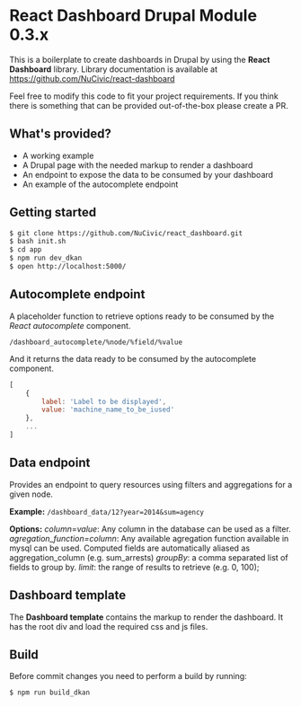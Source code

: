 # React Dashboard Drupal Module 0.3.x

This is a boilerplate to create dashboards in Drupal by using the **React Dashboard** library. Library documentation is available at https://github.com/NuCivic/react-dashboard

Feel free to modify this code to fit your project requirements. If you think there is something that can be provided out-of-the-box please create a PR.


## What's provided?

* A working example
* A Drupal page with the needed markup to render a dashboard
* An endpoint to expose the data to be consumed by your dashboard
* An example of the autocomplete endpoint


## Getting started

```bash
$ git clone https://github.com/NuCivic/react_dashboard.git
$ bash init.sh
$ cd app
$ npm run dev_dkan
$ open http://localhost:5000/
```


## Autocomplete endpoint

A placeholder function to retrieve options ready to be consumed by the *React autocomplete* component.

`/dashboard_autocomplete/%node/%field/%value`

And it returns the data ready to be consumed by the autocomplete component.

```javascript
[
    {
        label: 'Label to be displayed',
        value: 'machine_name_to_be_iused'
    },
    ...
]
```


## Data endpoint

Provides an endpoint to query resources using filters and aggregations for a given node.

**Example:**
`/dashboard_data/12?year=2014&sum=agency`

**Options:**
*column*=*value*: Any column in the database can be used as a filter.
*agregation_function=column*: Any available agregation function available in mysql can be used. Computed fields are automatically aliased as aggregation_column (e.g. sum_arrests)
*groupBy*: a comma separated list of fields to group by.
*limit*: the range of results to retrieve (e.g. 0, 100);

## Dashboard template

The **Dashboard template** contains the markup to render the dashboard. It has the root div and load the required css and js files.

## Build

Before commit changes you need to perform a build by running:

```bash
$ npm run build_dkan
```
